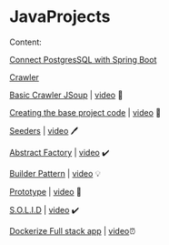 # JavaProjects

Content: 

[Connect PostgresSQL with Spring Boot](https://gitlab.com/javaprojects595925/backend_todo/-/tree/v0.0.2/demo?ref_type=heads)

[Crawler](https://github.com/libialany/friendly-crawler)

[Basic Crawler JSoup](https://gitlab.com/javaprojects595925/web-crawler/-/tree/v0.0.0?ref_type=heads) | [video](https://youtu.be/0yn9A2tMKhQ) 👣

[Creating the base project code](https://gitlab.com/javaprojects595925/fullstackapp/-/tree/v0.0.0?ref_type=heads) | [video](https://youtu.be/Imy9SzdZmTs) 🤩

[Seeders](https://gitlab.com/javaprojects595925/fullstackapp/-/tree/v0.0.1?ref_type=heads) | [video](https://youtu.be/bQcCQzEW1ZY) 🖊️

[Abstract Factory](https://gitlab.com/javaprojects595925/creationaldesignpatterns/-/tree/AbstractFactory) | [video](https://youtu.be/C_YxxGzEV-s) ✔️

[Builder Pattern](https://gitlab.com/javaprojects595925/creationaldesignpatterns/-/tree/Builder?ref_type=heads) | [video](https://youtu.be/R1GdULHnm0U) 💡

[Prototype](https://gitlab.com/javaprojects595925/creationaldesignpatterns/-/tree/Prototype?ref_type=heads) | [video](https://youtu.be/OkCQxRrgdpQ) 🌱

[S.O.L.I.D](https://gitlab.com/javaprojects595925/creationaldesignpatterns/-/tree/SOLID?ref_type=heads) | [video](https://youtu.be/2w3Y2Xhm7ts) ✔️

[Dockerize Full stack app](https://gitlab.com/javaprojects595925/fullstackapp/-/tree/v0.0.2?ref_type=heads) | [video](https://youtu.be/0qmcFtnX9-4)⏰
